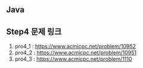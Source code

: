 ## Java
## Step4 문제 링크
1. pro4_1 : https://www.acmicpc.net/problem/10952
2. pro4_2 : https://www.acmicpc.net/problem/10951
3. pro4_3 : https://www.acmicpc.net/problem/1110

